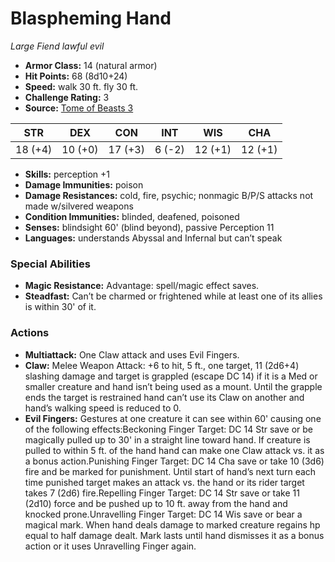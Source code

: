 # Blaspheming Hand

*Large* *Fiend* *lawful evil*

- **Armor Class:** 14 (natural armor)
- **Hit Points:** 68 (8d10+24)
- **Speed:** walk 30 ft. fly 30 ft.
- **Challenge Rating:** 3
- **Source:** [Tome of Beasts 3](https://koboldpress.com/kpstore/product/tome-of-beasts-2-for-5th-edition/)

| STR | DEX | CON | INT | WIS | CHA |
| --- | --- | --- | --- | --- | --- |
| 18 (+4) | 10 (+0) | 17 (+3) | 6 (-2) | 12 (+1) | 12 (+1) |

- **Skills:** perception +1
- **Damage Immunities:** poison
- **Damage Resistances:** cold, fire, psychic; nonmagic B/P/S attacks not made w/silvered weapons
- **Condition Immunities:** blinded, deafened, poisoned
- **Senses:** blindsight 60' (blind beyond), passive Perception 11
- **Languages:** understands Abyssal and Infernal but can’t speak
### Special Abilities
- **Magic Resistance:** Advantage: spell/magic effect saves.
- **Steadfast:** Can’t be charmed or frightened while at least one of its allies is within 30' of it.
### Actions
- **Multiattack:** One Claw attack and uses Evil Fingers.
- **Claw:** Melee Weapon Attack: +6 to hit, 5 ft., one target, 11 (2d6+4) slashing damage and target is grappled (escape DC 14) if it is a Med or smaller creature and hand isn’t being used as a mount. Until the grapple ends the target is restrained hand can’t use its Claw on another and hand’s walking speed is reduced to 0.
- **Evil Fingers:** Gestures at one creature it can see within 60' causing one of the following effects:Beckoning Finger Target: DC 14 Str save or be magically pulled up to 30' in a straight line toward hand. If creature is pulled to within 5 ft. of the hand hand can make one Claw attack vs. it as a bonus action.Punishing Finger Target: DC 14 Cha save or take 10 (3d6) fire and be marked for punishment. Until start of hand’s next turn each time punished target makes an attack vs. the hand or its rider target takes 7 (2d6) fire.Repelling Finger Target: DC 14 Str save or take 11 (2d10) force and be pushed up to 10 ft. away from the hand and knocked prone.Unravelling Finger Target: DC 14 Wis save or bear a magical mark. When hand deals damage to marked creature regains hp equal to half damage dealt. Mark lasts until hand dismisses it as a bonus action or it uses Unravelling Finger again.
